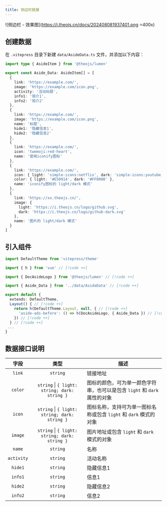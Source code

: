 ```yaml
---
title: 侧边栏链接
---
```


![侧边栏 - 效果图](https://i.theojs.cn/docs/202408081937401.png =400x)

## 创建数据

在 `.vitepress` 目录下新建 `data/AsideData.ts` 文件，并添加以下内容：

```ts [.vitepress/data/AsideData.ts]
import type { AsideItem } from '@theojs/lumen'

export const Aside_Data: AsideItem[] = [
  {
    link: 'https://example.com/',
    image: 'https://example.com/icon.png',
    activity: '活动标题',
    info1: '简介1',
    info2: '简介2'
  },
  {
    link: 'https://example.com/',
    image: 'https://example.com/icon.png',
    name: '标题',
    hide1: '隐藏信息1',
    hide2: '隐藏信息2'
  },
  {
    link: 'https://example.com/',
    icon: 'twemoji:red-heart',
    name: '使用iconify图标'
  },
  {
    link: 'https://example.com/',
    icon: { light: 'simple-icons:netflix', dark: 'simple-icons:youtube' },
    color: { light: '#E50914', dark: '#FF0000' },
    name: 'iconify图标的 light/dark 模式'
  },
  {
    link: 'https://xx.theojs.cn/',
    image: {
      light: 'https://i.theojs.cn/logo/github.svg',
      dark: 'https://i.theojs.cn/logo/github-dark.svg'
    },
    name: '图片的 light/dark 模式'
  }
]
```

## 引入组件

```ts [.vitepress/theme/index.ts]
import DefaultTheme from 'vitepress/theme'

import { h } from 'vue' // [!code ++]

import { DocAsideLogo } from '@theojs/lumen' // [!code ++]

import { Aside_Data } from '../data/AsideData' // [!code ++]

export default {
  extends: DefaultTheme,
  Layout() { // [!code ++]
    return h(DefaultTheme.Layout, null, { // [!code ++]
      'aside-ads-before': () => h(DocAsideLogo, { Aside_Data }) // [!code ++]
    }) // [!code ++]
  } // [!code ++]
 ...
}
```

## 数据接口说明

|    字段    |                     类型                      | 描述                                                                                                                                                                                  |
| :--------: | :-------------------------------------------: | ------------------------------------------------------------------------------------------------------------------------------------------------------------------------------------- |
|   `link`   |                   `string`                    | 链接地址                                                                                                                                                                              |
|  `color`   | `string` \| `{ light: string; dark: string }` | 图标的颜色，可为单一颜色字符串，也可以是包含 `light` 和 `dark` 属性的对象                                                                                                             |
|   `icon`   | `string` \| `{ light: string; dark: string }` | 图标名称，支持<Pill name="iconify 图标" link="https://icon-sets.iconify.design/" icon="line-md:iconify2-static" color="#1769AA" />可为单一图标名称或包含 `light` 和 `dark` 模式的对象 |
|  `image`   | `string` \| `{ light: string; dark: string }` | 图片地址或包含 `light` 和 `dark` 模式的对象                                                                                                                                           |
|   `name`   |                   `string`                    | <Badge type="tip" text="可选" /> 名称                                                                                                                                                 |
| `activity` |                   `string`                    | <Badge type="tip" text="可选" /> 活动名称                                                                                                                                             |
|  `hide1`   |                   `string`                    | <Badge type="tip" text="可选" /> 隐藏信息1                                                                                                                                            |
|  `info1`   |                   `string`                    | <Badge type="tip" text="可选" /> 信息1                                                                                                                                                |
|  `hide2`   |                   `string`                    | <Badge type="tip" text="可选" /> 隐藏信息2                                                                                                                                            |
|  `info2`   |                   `string`                    | <Badge type="tip" text="可选" /> 信息2                                                                                                                                                |
